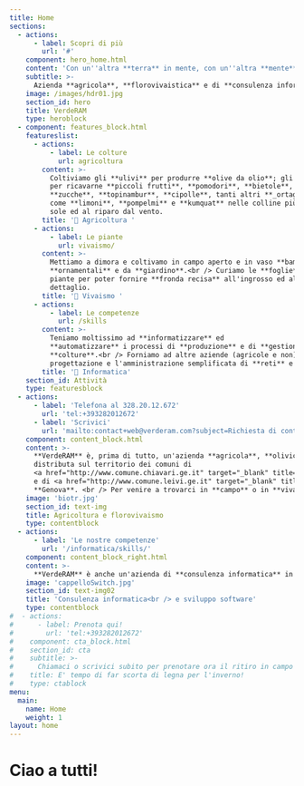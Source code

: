 ```yaml
---
title: Home
sections:
  - actions:
      - label: Scopri di più
        url: '#'
    component: hero_home.html
    content: 'Con un''altra **terra** in mente, con un''altra **mente** in terra.'
    subtitle: >- 
      Azienda **agricola**, **florovivaistica** e di **consulenza informatica** <br />_condotta (e raccontata) da **Valerio Sanguineti**_
    image: /images/hdr01.jpg
    section_id: hero
    title: VerdeRAM
    type: heroblock
  - component: features_block.html
    featureslist:
      - actions:
          - label: Le colture
            url: agricoltura
        content: >-
          Coltiviamo gli **ulivi** per produrre **olive da olio**; gli **orti**
          per ricavarne **piccoli frutti**, **pomodori**, **bietole**, **patate**,
          **zucche**, **topinambur**, **cipolle**, tanti altri **_ortaggi di stagione_** e gli **agrumi**
          come **limoni**, **pompelmi** e **kumquat** nelle colline più esposte al
          sole ed al riparo dal vento.
        title: '🍓 Agricoltura ' 
      - actions:
          - label: Le piante
            url: vivaismo/
        content: >-
          Mettiamo a dimora e coltivamo in campo aperto e in vaso **bambù**, **melograni**, **palme**, **pitosfori** ed altre piante
          **ornamentali** e da **giardino**.<br /> Curiamo le **foglie** delle nostre
          piante per poter fornire **fronda recisa** all'ingrosso ed al
          dettaglio.
        title: '🌻 Vivaismo '
      - actions:
          - label: Le competenze
            url: /skills
        content: >-
          Teniamo moltissimo ad **informatizzare** ed
          **automatizzare** i processi di **produzione** e di **gestione** delle
          **colture**.<br /> Forniamo ad altre aziende (agricole e non) **consulenza informatica** per la
          progettazione e l'amministrazione semplificata di **reti** e di **sistemi**.
        title: '📀 Informatica'
    section_id: Attività
    type: featuresblock
  - actions:
      - label: 'Telefona al 328.20.12.672'
        url: 'tel:+393282012672'
      - label: 'Scrivici'
        url: 'mailto:contact+web@verderam.com?subject=Richiesta di contatto'
    component: content_block.html
    content: >-
      **VerdeRAM** è, prima di tutto, un'azienda **agricola**, **olivicola** e **florovivaistica**
      distributa sul territorio dei comuni di
      <a href="http://www.comune.chiavari.ge.it" target="_blank" title="Sito istituzionale del Comune di Chiavari">Chiavari</a> 
      e di <a href="http://www.comune.leivi.ge.it" target="_blank" title="Sito istituzionale del Comune di Leivi">Leivi</a>, in provincia di
      **Genova**. <br /> Per venire a trovarci in **campo** o in **vivaio**  [**telefona**](tel:+393282012672) al numero **328.20.12.672** oppure [**scrivi un'email**](mailto:contact+web@verderam.com?subject=Richiesta di contatto) per concordare un appuntamento.<br />Se preferisci puoi anche avviare una chat <a href="https://t.me/macerie5" target="_blank" title="Telegram">Telegram</a> o <a href="https://wa.me/393282012672" target="_blank" title="Whatsapp">Whatsapp</a>.
    image: 'biotr.jpg'
    section_id: text-img
    title: Agricoltura e florovivaismo
    type: contentblock
  - actions:
      - label: 'Le nostre competenze'
        url: '/informatica/skills/'
    component: content_block_right.html
    content: >-
      **VerdeRAM** è anche un'azienda di **consulenza informatica** in grado di fornire ad aziende, scuole ed enti il **supporto tecnico** e gli **strumenti** più adatti per entrare con il piede giusto nel mondo del **networking**, dell'**automazione** e dell'**internet delle cose** e gestire centralmente e con semplicità ogni componente della propria **struttura produttiva digitale**.
    image: 'cappelloSwitch.jpg'
    section_id: text-img02
    title: 'Consulenza informatica<br /> e sviluppo software'
    type: contentblock
#  - actions:
#      - label: Prenota qui!
#        url: 'tel:+393282012672'
#    component: cta_block.html
#    section_id: cta
#    subtitle: >-
#      Chiamaci o scrivici subito per prenotare ora il ritiro in campo o la consegna a domicilio:<br /> la disponibilità di legna d'ulivo è limitata!
#    title: E' tempo di far scorta di legna per l'inverno!
#    type: ctablock
menu:
  main:
    name: Home
    weight: 1
layout: home
---
```


# Ciao a tutti!